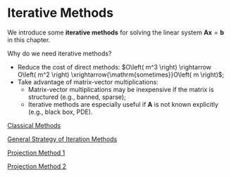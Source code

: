 # Iterative Methods

We introduce some **iterative methods** for solving the linear system $\boldsymbol{Ax}=\boldsymbol{b}$ in this chapter.

Why do we need iterative methods?

- Reduce the cost of direct methods: $O\left( m^3 \right) \rightarrow O\left( m^2 \right) \xrightarrow{\mathrm{sometimes}}O\left( m \right)$;
- Take advantage of matrix-vector multiplications:
  - Matrix-vector multiplications may be inexpensive if the matrix is structured (e.g., banned, sparse);
  - Iterative methods are especially useful if $\boldsymbol{A}$ is not known explicitly (e.g., black box, PDE).

[Classical Methods](./Classical_Iteration.md)

[General Strategy of Iteration Methods](./Introduction_to_Iteration.md)

[Projection Method 1](./Projection_Method.md)

[Projection Method 2](./Projection_Method_2.md)
